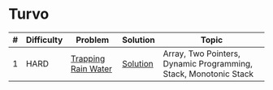 # Turvo

| # | Difficulty | Problem | Solution | Topic |
|---|------------|---------|----------|--------|
| 1 | HARD | [Trapping Rain Water](https://leetcode.com/problems/trapping-rain-water) | [Solution](../coding/datastructures/stackAndQueue/MinStack.java) | Array, Two Pointers, Dynamic Programming, Stack, Monotonic Stack |
